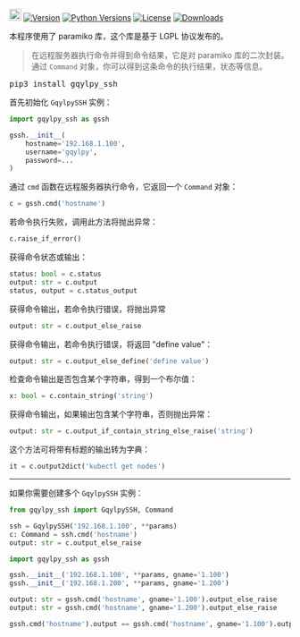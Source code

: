[<img alt="LOGO" src="http://www.gqylpy.com/static/img/favicon.ico" height="21" width="21"/>](http://www.gqylpy.com)
[![Version](https://img.shields.io/pypi/v/gqylpy_ssh)](https://pypi.org/project/gqylpy_ssh/)
[![Python Versions](https://img.shields.io/pypi/pyversions/gqylpy_ssh)](https://pypi.org/project/gqylpy_ssh)
[![License](https://img.shields.io/pypi/l/gqylpy_ssh)](https://github.com/gqylpy/gqylpy_ssh/blob/master/LICENSE)
[![Downloads](https://pepy.tech/badge/gqylpy_ssh/month)](https://pepy.tech/project/gqylpy_ssh)

本程序使用了 paramiko 库，这个库是基于 LGPL 协议发布的。

> 在远程服务器执行命令并得到命令结果，它是对 paramiko 库的二次封装。通过 `Command` 对象，你可以得到这条命令的执行结果，状态等信息。

<kbd>pip3 install gqylpy_ssh</kbd>

首先初始化 `GqylpySSH` 实例：
```python
import gqylpy_ssh as gssh

gssh.__init__(
    hostname='192.168.1.100',
    username='gqylpy',
    password=...
)
```

通过 `cmd` 函数在远程服务器执行命令，它返回一个 `Command` 对象：
```python
c = gssh.cmd('hostname')
```

若命令执行失败，调用此方法将抛出异常：
```python
c.raise_if_error()
```

获得命令状态或输出：
```python
status: bool = c.status
output: str = c.output
status, output = c.status_output
```

获得命令输出，若命令执行错误，将抛出异常
```python
output: str = c.output_else_raise
```

获得命令输出，若命令执行错误，将返回 "define value"：
```python
output: str = c.output_else_define('define value')
```

检查命令输出是否包含某个字符串，得到一个布尔值：
```python
x: bool = c.contain_string('string')
```

获得命令输出，如果输出包含某个字符串，否则抛出异常：
```python
output: str = c.output_if_contain_string_else_raise('string')
```

这个方法可将带有标题的输出转为字典：
```python
it = c.output2dict('kubectl get nodes')
```
___

如果你需要创建多个 `GqylpySSH` 实例：
```python
from gqylpy_ssh import GqylpySSH, Command

ssh = GqylpySSH('192.168.1.100', **params)
c: Command = ssh.cmd('hostname')
output: str = c.output_else_raise
```

```python
import gqylpy_ssh as gssh

gssh.__init__('192.168.1.100', **params, gname='1.100')
gssh.__init__('192.168.1.200', **params, gname='1.200')

output: str = gssh.cmd('hostname', gname='1.100').output_else_raise
output: str = gssh.cmd('hostname', gname='1.200').output_else_raise

gssh.cmd('hostname').output == gssh.cmd('hostname', gname='1.100').output
```
